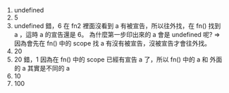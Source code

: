 1. undefined
2. 5
3. undefined  錯，6
在 fn2 裡面沒看到 a 有被宣告，所以往外找，在 fn() 找到 a ，這時 a 的宣告還是 6。
為什麼第一步印出來的 a 會是 undefined 呢?
=> 因為會先在 fn() 中的 scope 找 a 有沒有被宣告，沒被宣告才會往外找。
4. 20
5. 20 錯，1
因為在 fn() 中的 scope 已經有宣告 a 了，所以 fn() 中的 a 和 外面的 a 其實是不同的 a
6. 10
7. 100

